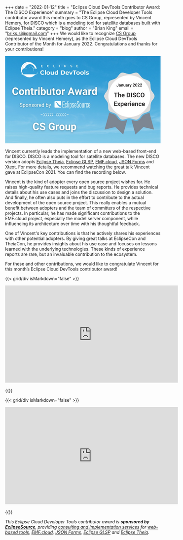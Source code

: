 +++
date = "2022-01-12"
title = "Eclipse Cloud DevTools Contributor Award: The DISCO Experience"
summary = "The Eclipse Cloud Developer Tools contributor award this month goes to CS Group, represented by Vincent Hemery, for DISCO which is a modeling tool for satellite databases built with Eclipse Theia."
category = "blog"
author = "Brian King"
email = "briks.si@gmail.com"
+++
We would like to recognize [CS Group](https://www.csgroup.eu) (represented by Vincent Hemery), as the Eclipse Cloud DevTools Contributor of the Month for January 2022. Congratulations and thanks for your contributions!

![Contributor Award to CS Group](images/tcotm202201.jpg)

Vincent currently leads the implementation of a new web-based front-end for DISCO. DISCO is a modeling tool for satellite databases. The new DISCO version adopts [Eclipse Theia](https://theia-ide.org/), [Eclipse GLSP](https://www.eclipse.org/glsp/), [EMF.cloud](https://www.eclipse.org/emfcloud/), [JSON Forms](https://jsonforms.io/) and [Xtext](https://www.eclipse.org/Xtext/). For more details, we recommend watching the great talk Vincent gave at EclipseCon 2021. You can find the recording below.

Vincent is the kind of adopter every open source project wishes for. He raises high-quality feature requests and bug reports. He provides technical details about his use cases and joins the discussion to design a solution. And finally, he often also puts in the effort to contribute to the actual development of the open source project. This really enables a mutual benefit between adopters and the team of committers of the respective projects. In particular, he has made significant contributions to the EMF.cloud project, especially the model server component, while influencing its architecture over time with his thoughtful feedback.

One of Vincent's key contributions is that he actively shares his experiences with other potential adopters. By giving great talks at EclipseCon and TheiaCon, he provides insights about his use case and focuses on lessons learned with the underlying technologies. These kinds of experience reports are rare, but an invaluable contribution to the ecosystem.

For these and other contributions, we would like to congratulate Vincent for this month’s Eclipse Cloud DevTools contributor award!

{{< grid/div isMarkdown="false" >}}
<p style="text-align: center;">
<iframe width="560" height="315" src="https://www.youtube-nocookie.com/embed/Qvuzu0QoUg0" title="YouTube video player" frameborder="0" allow="accelerometer; autoplay; clipboard-write; encrypted-media; gyroscope; picture-in-picture" allowfullscreen></iframe>
</p>
{{</ grid/div >}}

{{< grid/div isMarkdown="false" >}}
<p style="text-align: center;">
<iframe width="560" height="315" src="https://www.youtube-nocookie.com/embed/T2r05Ti50Bc" title="YouTube video player" frameborder="0" allow="accelerometer; autoplay; clipboard-write; encrypted-media; gyroscope; picture-in-picture" allowfullscreen></iframe>
</p>
{{</ grid/div >}}

*This Eclipse Cloud Developer Tools contributor award is **sponsored by [EclipseSource](https://eclipsesource.com/)**, providing [consulting and implementation services](https://eclipsesource.com/services/tools/) for [web-based tools](https://eclipsesource.com/web-and-cloud-based-tools/), [EMF.cloud](https://www.eclipse.org/emfcloud/), [JSON Forms](https://jsonforms.io/), [Eclipse GLSP](https://eclipsesource.com/technology/eclipse-glsp/) and [Eclipse Theia](https://eclipsesource.com/technology/eclipse-theia/).*
